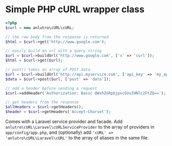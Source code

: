 # Simple PHP cURL wrapper class

```php
<?php
$curl = new anlutro\cURL\cURL;

// the raw body from the response is returned
$html = $curl->get('http://www.google.com');

// easily build an url with a query string
$url = $curl->buildUrl('http://www.google.com', ['s' => 'curl']);
$html = $curl->get($url);

// post() takes an array of POST data
$url = $curl->buildUrl('http://api.myservice.com', ['api_key' => 'my_api_key']);
$data = $curl->post($url, ['post' => 'data']);

// add a header before sending a request
$curl->addHeader('Authorization: Basic QWxhZGRpbjpvcGVuIHNlc2FtZQ==');

// get headers from the response
$allHeaders = $curl->getHeaders();
$header = $curl->getHeaders('Accept-Charset');
```

Comes with a Laravel service provider and facade. Add `anlutro\cURL\Laravel\cURLServiceProvider` to the array of providers in `app/config/app.php`, and (optionally) add `'cURL' => 'anlutro\cURL\Laravel\cURL'` to the array of aliases in the same file.
